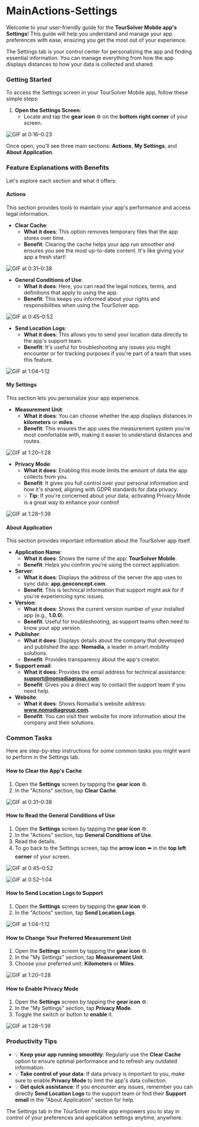 # MainActions-Settings

Welcome to your user-friendly guide for the **TourSolver Mobile app's Settings**! This guide will help you understand and manage your app preferences with ease, ensuring you get the most out of your experience.

The Settings tab is your control center for personalizing the app and finding essential information. You can manage everything from how the app displays distances to how your data is collected and shared.

### Getting Started

To access the Settings screen in your TourSolver Mobile app, follow these simple steps:

1.  **Open the Settings Screen**:
    *   Locate and tap the **gear icon** ⚙️ on the **bottom right corner** of your screen.

![GIF at 0:16–0:23](../../images/MainActions-Settings_timestamp_0_to_16–0_to_23.gif "Tap gear icon – Settings screen opens.")



Once open, you'll see three main sections: **Actions**, **My Settings**, and **About Application**.

### Feature Explanations with Benefits

Let's explore each section and what it offers:

#### **Actions**

This section provides tools to maintain your app's performance and access legal information.

*   **Clear Cache**:
    *   **What it does**: This option removes temporary files that the app stores over time.
    *   **Benefit**: Clearing the cache helps your app run smoother and ensures you see the most up-to-date content. It's like giving your app a fresh start!

![GIF at 0:31–0:38](../../images/MainActions-Settings_timestamp_0_to_31–0_to_38.gif "ClearCatch action – Optimizes performance, refreshes outdated content.")

*   **General Conditions of Use**:
    *   **What it does**: Here, you can read the legal notices, terms, and definitions that apply to using the app.
    *   **Benefit**: This keeps you informed about your rights and responsibilities when using the TourSolver app.

![GIF at 0:45–0:52](../../images/MainActions-Settings_timestamp_0_to_45–0_to_52.gif "Tap and enter General Conditions of Use – Allows reading of legal details.")

*   **Send Location Logs**:
    *   **What it does**: This allows you to send your location data directly to the app's support team.
    *   **Benefit**: It's useful for troubleshooting any issues you might encounter or for tracking purposes if you're part of a team that uses this feature.

![GIF at 1:04–1:12](../../images/MainActions-Settings_timestamp_1_to_04–1_to_12.gif "Send Location Logs – Allows sending logs to support for issue resolution or tracking.")


#### **My Settings**

This section lets you personalize your app experience.

*   **Measurement Unit**:
    *   **What it does**: You can choose whether the app displays distances in **kilometers** or **miles**.
    *   **Benefit**: This ensures the app uses the measurement system you're most comfortable with, making it easier to understand distances and routes.

![GIF at 1:20–1:28](../../images/MainActions-Settings_timestamp_1_to_20–1_to_28.gif "Measurement Unit selection – Choose preferred unit (kilometers or miles).")

*   **Privacy Mode**:
    *   **What it does**: Enabling this mode limits the amount of data the app collects from you.
    *   **Benefit**: It gives you full control over your personal information and how it's shared, aligning with GDPR standards for data privacy.
    *   💡 **Tip**: If you're concerned about your data, activating Privacy Mode is a great way to enhance your control!

![GIF at 1:28–1:39](../../images/MainActions-Settings_timestamp_1_to_28–1_to_39.gif "Enable Privacy Mode – Limits app's data collection, aligns with GDPR standards.")


#### **About Application**

This section provides important information about the TourSolver app itself.

*   **Application Name**:
    *   **What it does**: Shows the name of the app: **TourSolver Mobile**.
    *   **Benefit**: Helps you confirm you're using the correct application.
*   **Server**:
    *   **What it does**: Displays the address of the server the app uses to sync data: **app.geoconcept.com**.
    *   **Benefit**: This is technical information that support might ask for if you're experiencing sync issues.
*   **Version**:
    *   **What it does**: Shows the current version number of your installed app (e.g., **1.0.0**).
    *   **Benefit**: Useful for troubleshooting, as support teams often need to know your app version.
*   **Publisher**:
    *   **What it does**: Displays details about the company that developed and published the app: **Nomadia**, a leader in smart mobility solutions.
    *   **Benefit**: Provides transparency about the app's creator.
*   **Support email**:
    *   **What it does**: Provides the email address for technical assistance: **support@nomadiagroup.com**.
    *   **Benefit**: Gives you a direct way to contact the support team if you need help.
*   **Website**:
    *   **What it does**: Shows Nomadia's website address: **www.nomadiagroup.com**.
    *   **Benefit**: You can visit their website for more information about the company and their solutions.

### Common Tasks

Here are step-by-step instructions for some common tasks you might want to perform in the Settings tab.

#### How to Clear the App's Cache

1.  Open the **Settings** screen by tapping the **gear icon** ⚙️.
2.  In the "Actions" section, tap **Clear Cache**.

![GIF at 0:31–0:38](../../images/MainActions-Settings_timestamp_0_to_31–0_to_38.gif "Tap ClearCatch – Temporary files are removed, performance optimized.")



#### How to Read the General Conditions of Use

1.  Open the **Settings** screen by tapping the **gear icon** ⚙️.
2.  In the "Actions" section, tap **General Conditions of Use**.
3.  Read the details.
4.  To go back to the Settings screen, tap the **arrow icon** ⬅️ in the **top left corner** of your screen.

![GIF at 0:45–0:52](../../images/MainActions-Settings_timestamp_0_to_45–0_to_52.gif "Tap General Conditions of Use – Legal notices are displayed.")


![GIF at 0:52–1:04](../../images/MainActions-Settings_timestamp_0_to_52–1_to_04.gif "Tap arrow icon – Returns to previous screen.")


#### How to Send Location Logs to Support

1.  Open the **Settings** screen by tapping the **gear icon** ⚙️.
2.  In the "Actions" section, tap **Send Location Logs**.

![GIF at 1:04–1:12](../../images/MainActions-Settings_timestamp_1_to_04–1_to_12.gif "Tap Send Location Logs – Logs are sent to support team.")



#### How to Change Your Preferred Measurement Unit

1.  Open the **Settings** screen by tapping the **gear icon** ⚙️.
2.  In the "My Settings" section, tap **Measurement Unit**.
3.  Choose your preferred unit: **Kilometers** or **Miles**.

![GIF at 1:20–1:28](../../images/MainActions-Settings_timestamp_1_to_20–1_to_28.gif "Tap Measurement Unit and select – Unit changes to kilometers or miles.")



#### How to Enable Privacy Mode

1.  Open the **Settings** screen by tapping the **gear icon** ⚙️.
2.  In the "My Settings" section, tap **Privacy Mode**.
3.  Toggle the switch or button to **enable** it.

![GIF at 1:28–1:39](../../images/MainActions-Settings_timestamp_1_to_28–1_to_39.gif "Enable Privacy Mode – App data collection is limited.")


### Productivity Tips

*   💡 **Keep your app running smoothly**: Regularly use the **Clear Cache** option to ensure optimal performance and to refresh any outdated information.
*   💡 **Take control of your data**: If data privacy is important to you, make sure to enable **Privacy Mode** to limit the app's data collection.
*   💡 **Get quick assistance**: If you encounter any issues, remember you can directly **Send Location Logs** to the support team or find their **Support email** in the "About Application" section for help.

The Settings tab in the TourSolver mobile app empowers you to stay in control of your preferences and application settings anytime, anywhere.
